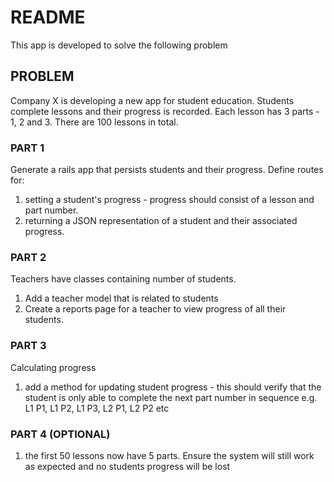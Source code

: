 # README

This app is developed to solve the following problem

## PROBLEM
Company X is developing a new app for student education. Students complete lessons and their progress is recorded.
Each lesson has 3 parts - 1, 2 and 3. There are 100 lessons in total.

### PART 1
Generate a rails app that persists students and their progress.
Define routes for:
1. setting a student's progress - progress should consist of a lesson and part number.
2. returning a JSON representation of a student and their associated progress.

### PART 2
Teachers have classes containing number of students.
1. Add a teacher model that is related to students
2. Create a reports page for a teacher to view progress of all their students.

### PART 3
Calculating progress
1. add a method for updating student progress - this should verify that the
student is only able to complete the next part number in sequence e.g.
L1 P1, L1 P2, L1 P3, L2 P1, L2 P2 etc

### PART 4 (OPTIONAL)
1. the first 50 lessons now have 5 parts. Ensure the system will still work as expected and no students progress will be lost
